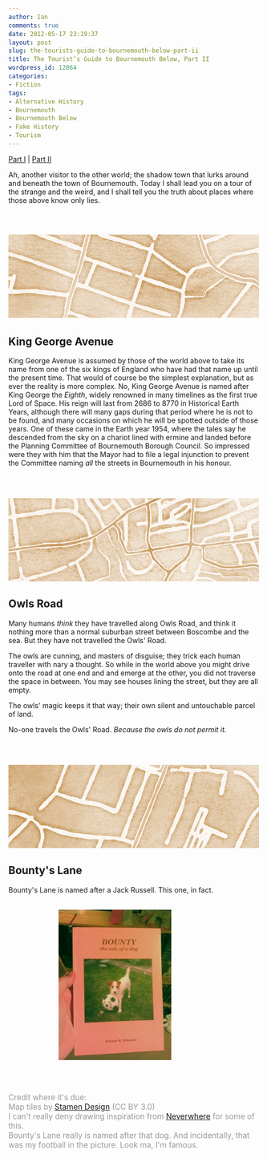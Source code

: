 ```yaml
---
author: Ian
comments: true
date: 2012-05-17 23:19:37
layout: post
slug: the-tourists-guide-to-bournemouth-below-part-ii
title: The Tourist’s Guide to Bournemouth Below, Part II
wordpress_id: 12064
categories:
- Fiction
tags:
- Alternative History
- Bournemouth
- Bournemouth Below
- Fake History
- Tourism
---
```


<div class="storynav"><p><a href="../the-tourist-s-guide-to-bournemouth-below-part-i">Part I</a> | <a href="../the-tourist-s-guide-to-bournemouth-below-part-ii">Part II</a></p></div>

Ah, another visitor to the other world; the shadow town that lurks around and beneath the town of Bournemouth. Today I shall lead you on a tour of the strange and the weird, and I shall tell you the truth about places where those above know only lies.

&nbsp;

<h2><a href="/fiction/kinggeorgeave-map.png"><img class="aligncenter size-full wp-image-12065" title="King George Avenue" src="/fiction/kinggeorgeave-map.png" alt="King George Avenue" width="500" height="166" /></a></h2>
<h2>King George Avenue</h2>
King George Avenue is assumed by those of the world above to take its name from one of the six kings of England who have had that name up until the present time.  That would of course be the simplest explanation, but as ever the reality is more complex.
No, King George Avenue is named after King George the <em>Eighth</em>, widely renowned in many timelines as the first true Lord of Space.  His reign will last from 2686 to 8770 in Historical Earth Years, although there will many gaps during that period where he is not to be found, and many occasions on which he will be spotted outside of those years.
One of these came in the Earth year 1954, where the tales say he descended from the sky on a chariot lined with ermine and landed before the Planning Committee of Bournemouth Borough Council.  So impressed were they with him that the Mayor had to file a legal injunction to prevent the Committee naming <em>all</em> the streets in Bournemouth in his honour.

&nbsp;<br/><br/>

<a href="/fiction/owlsroad-map.png"><img src="/fiction/owlsroad-map.png" alt="Owls Road" title="Owls Road" width="500" height="166" class="aligncenter size-full wp-image-12078" /></a>
<h2>Owls Road</h2>

Many humans <em>think</em> they have travelled along Owls Road, and think it nothing more than a normal suburban street between Boscombe and the sea.  But they have not travelled the Owls' Road.

The owls are cunning, and masters of disguise; they trick each human traveller with nary a thought.  So while in the world above you might drive onto the road at one end and and emerge at the other, you did not traverse the space in between.  You may see houses lining the street, but they are all empty.

The owls' magic keeps it that way; their own silent and untouchable parcel of land.

No-one travels the Owls' Road.  <em>Because the owls do not permit it.</em>

&nbsp;<br/><br/>

<a href="/fiction/bountyslane-map.png"><img src="/fiction/bountyslane-map.png" alt="Bounty&#039;s Lane" title="Bounty&#039;s Lane" width="500" height="166" class="aligncenter size-full wp-image-12070" /></a>
<h2>Bounty's Lane</h2>

Bounty's Lane is named after a Jack Russell.  This one, in fact.<br/><br/>

<a href="/fiction/IMG_20120517_225218.jpg"><img src="/fiction/IMG_20120517_225218-225x300.jpg" alt="Bounty - the tale of a dog" title="Bounty - the tale of a dog" width="225" height="300" class="aligncenter size-medium wp-image-12071" style="position:relative;left:100px;"/></a>

<br/><br/>

<div style="color:#999; font-size:110%;">Credit where it's due:<br/>Map tiles by <a href="http://maps.stamen.com/">Stamen Design</a> (CC BY 3.0)<br/>I can't really deny drawing inspiration from <a href="http://www.neilgaiman.com/works/Books/Neverwhere/">Neverwhere</a> for some of this.<br/>Bounty's Lane really is named after that dog.  And incidentally, that was my football in the picture.  Look ma, I'm famous.</div>
